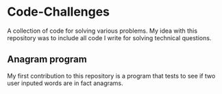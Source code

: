 # Code-Challenges
  A collection of code for solving various problems. My idea with this repository was to include all code I write for solving technical questions.

## Anagram program
  My first contribution to this repository is a program that tests to see if two user inputed words are in fact anagrams.

